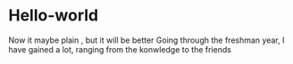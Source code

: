 # Hello-world
Now it maybe plain , but it will be better
Going through the freshman year, I have gained a lot, ranging from the konwledge to the friends
